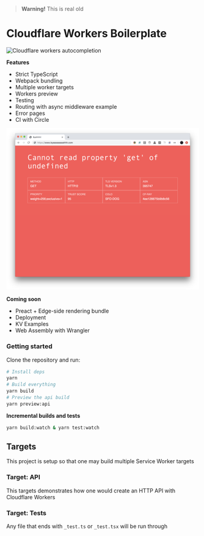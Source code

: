 > __Warning!__ This is real old

# Cloudflare Workers Boilerplate

![Cloudflare workers autocompletion](./docs/screen-1.png)

**Features**

- Strict TypeScript
- Webpack bundling
- Multiple worker targets
- Workers preview
- Testing
- Routing with async middleware example
- Error pages
- CI with Circle

![Error page](./docs/screen-2.png)

**Coming soon**

- Preact + Edge-side rendering bundle
- Deployment
- KV Examples
- Web Assembly with Wrangler

### Getting started

Clone the repository and run:

```bash
# Install deps
yarn
# Build everything
yarn build
# Preview the api build
yarn preview:api
```

**Incremental builds and tests**

```bash
yarn build:watch & yarn test:watch
```

## Targets

This project is setup so that one may build multiple Service Worker targets

### Target: API

This targets demonstrates how one would create an HTTP API with Cloudflare Workers

### Target: Tests

Any file that ends with `_test.ts` or `_test.tsx` will be run through
